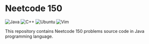 # Neetcode 150

![Java](https://custom-icon-badges.herokuapp.com/badge/Java-E34F26?logo=java&logoColor=white)
![C++](https://custom-icon-badges.herokuapp.com/badge/Java-E34F26?logo=java&logoColor=white)
![Ubuntu](https://img.shields.io/badge/Ubuntu-E95420.svg?logo=Ubuntu&logoColor=white)
![Vim](https://img.shields.io/badge/Neovim-57A143?logo=Neovim&logoColor=white)

This repository contains Neetcode 150 problems source code in Java programming language.